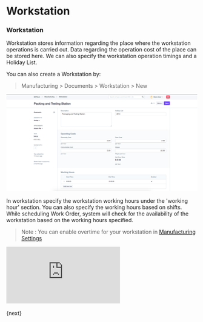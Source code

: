 <!-- add-breadcrumbs -->
# Workstation

### Workstation

Workstation stores information regarding the place where the workstation operations is carried out.
Data regarding the operation cost of the place can be stored here.
We can also specify the workstation operation timings and a Holiday List.

You can also create a Workstation by:

> Manufacturing > Documents > Workstation > New

<img class="screenshot" alt="Workstation" src="./assets/workstation.png">

In workstation specify the workstation working hours under the 'working hour' section. 
You can also specify the working hours based on shifts.
While scheduling Work Order, system will check for the availability of the workstation based on the working hours specified.	

> Note : You can enable overtime for your workstation in [Manufacturing Settings](/dooks/manufacturing/setup/manufacturing-settings.md)


<div class="embed-container">
    <iframe src="https://www.youtube.com/embed/UVGfzwOOZC4?rel=0" frameborder="0" allow="autoplay; encrypted-media" allowfullscreen>
    </iframe>
</div>

{next}
